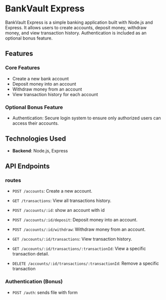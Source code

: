 # BankVault Express

BankVault Express is a simple banking application built with Node.js and Express. It allows users to create accounts, deposit money, withdraw money, and view transaction history. Authentication is included as an optional bonus feature.

## Features

### Core Features
- Create a new bank account
- Deposit money into an account
- Withdraw money from an account
- View transaction history for each account

### Optional Bonus Feature
- Authentication: Secure login system to ensure only authorized users can access their accounts.

## Technologies Used
- **Backend**: Node.js, Express

## API Endpoints

### routes


- `POST /accounts`: Create a new account.
<!-- http://localhost:8085/accounts/?api-key=admin -->

- `GET /transactions`: View all transactions history.
<!-- http://localhost:8085/transactions -->

- `POST /accounts/:id`: show an account with id
<!-- http://localhost:8085/accounts/johndoe@example.compassword123/?api-key=admin -->

- `POST /accounts/:id/deposit`: Deposit money into an account.
<!-- http://localhost:8085/accounts/johndoe@example.compassword123/deposit/?api-key=admin -->

- `POST /accounts/:id/withdraw`: Withdraw money from an account.
<!-- http://localhost:8085/accounts/johndoe@example.compassword123/withdraw/?api-key=admin -->

- `GET /accounts/:id/transactions`: View transaction history.
<!-- http://localhost:8085/accounts/johndoe@example.compassword123/transactions/?api-key=admin -->

- `GET /accounts/:id/transactions/:transactionId`: View a specific transaction detail.
<!-- http://localhost:8085/accounts/johndoe@example.compassword123/transactions/txn1/?api-key=admin -->

- `DELETE /accounts/:id/transactions/:transactionId`: Remove a specific transaction 


<!-- if there is time -->
### Authentication (Bonus)
- `POST /auth`: sends file with form
<!-- http://localhost:8085/auth -->

<!-- there is no real authentication though -->

